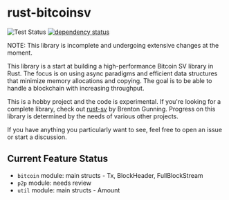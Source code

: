 # rust-bitcoinsv
![Test Status](https://gist.githubusercontent.com/Danconnolly/202d737d8ec36a48fbb4f7d0d4e1d779/raw/badge.svg)
[![dependency status](https://deps.rs/repo/github/Danconnolly/rust-bitcoinsv/status.svg)](https://deps.rs/repo/github/Danconnolly/rust-bitcoinsv)

NOTE: This library is incomplete and undergoing extensive changes at the moment.

This library is a start at building a high-performance Bitcoin SV library in Rust. The focus is on using async
paradigms and efficient data structures that minimize memory allocations and copying. The goal is to be able to
handle a blockchain with increasing throughput.

This is a hobby project and the code is experimental. If you're looking for a complete library, check out [rust-sv](https://docs.rs/sv/latest/sv/)
by Brenton Gunning. Progress on this library is determined by the needs of various other projects.

If you have anything you particularly want to see, feel free to open an issue or start a discussion.

## Current Feature Status

* `bitcoin` module: main structs - Tx, BlockHeader, FullBlockStream
* `p2p` module: needs review
* `util` module: main structs - Amount




